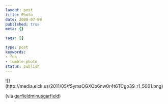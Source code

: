 ```yaml
---
layout: post
title: Photo
date: 2008-07-09
published: true
meta: {}

tags: []

type: post
keywords:
- fun
- tumble-photo
status: publish
---
```

<div class="figure">            ![](http://media.eick.us/2011/05/fSymsOGXOb6nw0r4t6TCgo39_r1_5001.png)        </div>

(via [garfieldminusgarfield](http://garfieldminusgarfield.net/))

